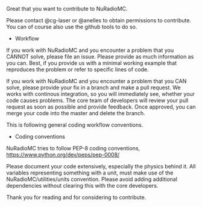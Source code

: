 Great that you want to contribute to NuRadioMC.

Please contact @cg-laser or @anelles to obtain permissions to contribute. 
You can of course also use the github tools to do so. 

* Workflow

If you work with NuRadioMC and you encounter a problem that you CANNOT solve, please file an issue. 
Please provide as much information as you can. 
Best, if you provide us with a minimal working example that reproduces the problem or refer to specific lines of code. 

If you work with NuRadioMC and you encounter a problem that you CAN solve, 
please provide your fix in a branch and make a pull request.
We works with continous integration, so you will immediately see, whether your code causes problems. 
The core team of developers will review your pull request as soon as possible and provide feedback. 
Once approved, you can merge your code into the master and delete the branch.

This is following general coding workflow conventions. 

* Coding conventions

NuRadioMC tries to follow PEP-8 coding conventions, https://www.python.org/dev/peps/pep-0008/

Please document your code extensively, especially the physics behind it.
All variables representing something with a unit, must make use of the NuRadioMC/utilities/units convention.
Please avoid adding additional dependencies without clearing this with the core developers. 

Thank you for reading and for considering to contribute. 

